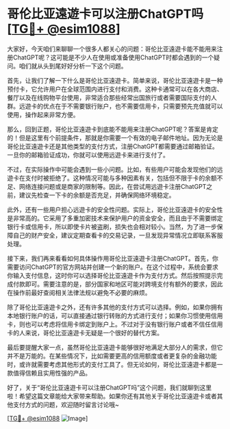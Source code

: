 # 哥伦比亚遠遊卡可以注册ChatGPT吗 [[TG💪+ @esim1088](https://t.me/s/esim1088)]

大家好，今天咱们来聊聊一个很多人都关心的问题：哥伦比亚遠遊卡能不能用来注册ChatGPT呢？这可能是不少人在使用或准备使用ChatGPT时都会遇到的一个疑问。咱们就从头到尾好好分析一下这个问题。

首先，让我们了解一下什么是哥伦比亚遠遊卡。简单来说，哥伦比亚遠遊卡是一种预付卡，它允许用户在全球范围内进行支付和消费。这种卡通常可以在各大商店、餐厅以及在线购物平台使用，非常适合那些经常出国旅行或者需要国际支付的人群。远遊卡的优点在于不需要银行账户，也不需要信用卡，只需要预先充值就可以使用，操作起来非常方便。

那么，回到正题，哥伦比亚遠遊卡到底能不能用来注册ChatGPT呢？答案是肯定的！但是这里有个前提条件，那就是你需要一个有效的电子邮件地址。因为无论是哥伦比亚遠遊卡还是其他类型的支付方式，注册ChatGPT都需要通过邮箱验证。一旦你的邮箱验证成功，你就可以使用远遊卡来进行支付了。

不过，在实际操作中可能会遇到一些小问题。比如，有些用户可能会发现他们的远遊卡在支付时被拒绝了。这种情况可能与多种因素有关，包括但不限于卡的余额不足、网络连接问题或是商家的限制等。因此，在尝试用远遊卡注册ChatGPT之前，建议先检查一下卡的余额是否充足，并确保网络环境稳定。

此外，还有一些用户担心远遊卡的安全性问题。实际上，哥伦比亚遠遊卡的安全性是非常高的。它采用了多重加密技术来保护用户的资金安全，而且由于不需要绑定银行卡或信用卡，所以即使卡片被盗刷，损失也会相对较小。当然，为了进一步保障自己的财产安全，建议定期查看卡的交易记录，一旦发现异常情况立即联系客服处理。

接下来，我们再来看看如何具体操作用哥伦比亚遠遊卡注册ChatGPT。首先，你需要访问ChatGPT的官方网站并创建一个新的账户。在这个过程中，系统会要求你输入支付信息，这时你可以选择哥伦比亚遠遊卡作为支付方式。然后按照提示完成付款即可。需要注意的是，部分国家和地区可能对跨境支付有额外的要求，因此在操作前最好查阅相关法律法规以避免不必要的麻烦。

除了哥伦比亚遠遊卡之外，还有许多其他的支付方式可以选择。例如，如果你拥有本地银行账户的话，可以直接通过银行转账的方式进行支付；如果你习惯使用信用卡，则也可以考虑将信用卡绑定到账户上。不过对于没有银行账户或者不信任信用卡的人来说，哥伦比亚遠遊卡无疑是一个很好的替代方案。

最后要提醒大家一点，虽然哥伦比亚遠遊卡能够很好地满足大部分人的需求，但它并不是万能的。在某些情况下，比如需要更高的信用额度或者更复杂的金融功能时，或许就需要考虑其他形式的支付工具了。但无论如何，哥伦比亚遠遊卡都是一款值得信赖且实用性强的产品。

好了，关于“哥伦比亚遠遊卡可以注册ChatGPT吗”这个问题，我们就聊到这里啦！希望这篇文章能给大家带来帮助。如果你还有其他关于哥伦比亚遠遊卡或者其他支付方式的问题，欢迎随时留言讨论哦~

[[TG💪+ @esim1088](https://t.me/s/esim1088) ![Image](https://i.postimg.cc/4NQfJmqS/Snipaste-2025-05-13-00-14-12.png)]
